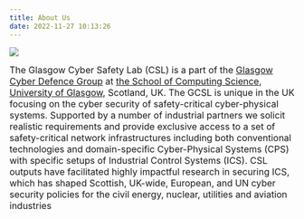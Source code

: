```yaml
---
title: About Us
date: 2022-11-27 10:13:26
---
```


<img src="//glasgowcybersafetylab.github.io/about/img/ComputingScience.jpg"></img>

<font size = 3>The Glasgow Cyber Safety Lab (CSL) is a part of the [Glasgow Cyber Defence Group](https://www.gla.ac.uk/schools/computing/research/researchthemes/cybersecurity/) at [the School of Computing Science](https://www.gla.ac.uk/schools/computing/), [University of Glasgow](https://www.gla.ac.uk/), Scotland, UK. The GCSL is unique in the UK focusing on the cyber security of safety-critical cyber-physical systems.  Supported by a number of industrial partners we solicit realistic requirements and provide exclusive access to a set of safety-critical network infrastructures including both conventional technologies and domain-specific Cyber-Physical Systems (CPS) with specific setups of Industrial Control Systems (ICS).  CSL outputs have facilitated highly impactful research in securing ICS, which has shaped Scottish, UK-wide, European, and UN cyber security policies for the civil energy, nuclear, utilities and aviation industries
</font>
